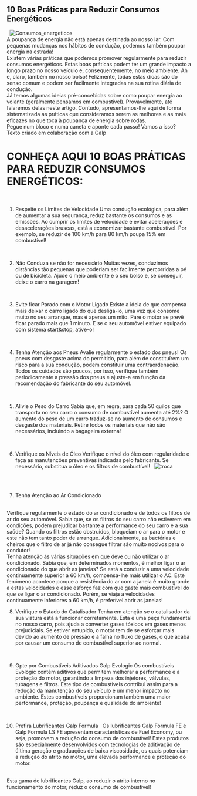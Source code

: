 ## 10 Boas Práticas para Reduzir Consumos Energéticos
&nbsp;
![Consumos_energeticos](https://www.oficinasmforce.pt/uploads/subcanais2/reduzirconsumos[1].jpg)
<br>
A poupança de energia não está apenas destinada ao nosso lar. Com pequenas mudanças nos hábitos de condução, podemos também poupar energia na estrada!
<br>
Existem várias práticas que podemos promover regularmente para reduzir consumos energéticos. Estas boas práticas podem ter um grande impacto a longo prazo no nosso veículo e, consequentemente, no meio ambiente. Ah e, claro, também no nosso bolso! Felizmente, todas estas dicas são do senso comum e podem ser facilmente integradas na sua rotina diária de condução.
<br>
Já temos algumas ideias pré-concebidas sobre como poupar energia ao volante (geralmente pensamos em combustível). Provavelmente, até falaremos delas neste artigo. Contudo, apresentamos-lhe aqui de forma sistematizada as práticas que consideramos serem as melhores e as mais eficazes no que toca à poupança de energia sobre rodas.
<br>
Pegue num bloco e numa caneta e aponte cada passo! Vamos a isso?
&nbsp;
Texto criado em colaboração com a Galp
<br>

# CONHEÇA AQUI 10 BOAS PRÁTICAS PARA REDUZIR CONSUMOS ENERGÉTICOS:
&nbsp;
1. Respeite os Limites de Velocidade
Uma condução ecológica, para além de aumentar a sua segurança, reduz bastante os consumos e as emissões. Ao cumprir os limites de velocidade e evitar acelerações e desacelerações bruscas, está a economizar bastante combustível. Por exemplo, se reduzir de 100 km/h para 80 km/h poupa 15% em combustível!
<br>

2. Não Conduza se não for necessário
Muitas vezes, conduzimos distâncias tão pequenas que poderiam ser facilmente percorridas a pé ou de bicicleta. Ajude o meio ambiente e o seu bolso e, se conseguir, deixe o carro na garagem!
<br>
 

3. Evite ficar Parado com o Motor Ligado
Existe a ideia de que compensa mais deixar o carro ligado do que desligá-lo, uma vez que consome muito no seu arranque, mas é apenas um mito. Pare o motor se prevê ficar parado mais que 1 minuto. E se o seu automóvel estiver equipado com sistema start&stop, ative-o!
<br>
 

4. Tenha Atenção aos Pneus
Avalie regularmente o estado dos pneus! Os pneus com desgaste acima do permitido, para além de constituírem um risco para a sua condução, podem constituir uma contraordenação. Todos os cuidados são poucos, por isso, verifique também periodicamente a pressão dos pneus e ajuste-a em função da recomendação do fabricante do seu automóvel.
<br>
 

5. Alivie o Peso do Carro
Sabia que, em regra, para cada 50 quilos que transporta no seu carro o consumo de combustível aumenta até 2%? O aumento do peso de um carro traduz-se no aumento de consumos e desgaste dos materiais. Retire todos os materiais que não são necessários, incluindo a bagageira externa!
<br>
 

6. Verifique os Níveis de Óleo
Verifique o nível do óleo com regularidade e faça as manutenções preventivas indicadas pelo fabricante. Se necessário, substitua o óleo e os filtros de combustível!
&nbsp;
![troca](https://www.oficinasmforce.pt/uploads/subcanais2_conteudos/hghjgh.jpg)
<br>
<br>

7. Tenha Atenção ao Ar Condicionado
<br>
Verifique regularmente o estado do ar condicionado e de todos os filtros de ar do seu automóvel. Sabia que, se os filtros do seu carro não estiverem em condições, podem prejudicar bastante a performance do seu carro e a sua saúde? Quando os filtros estão obstruídos, bloqueiam o ar para o motor e este não tem tanto poder de arranque. Adicionalmente, as bactérias e cheiros que o filtro de ar já não consegue filtrar são muito nocivos para o condutor!
<br>
Tenha atenção às várias situações em que deve ou não utilizar o ar condicionado. Sabia que, em determinados momentos, é melhor ligar o ar condicionado do que abrir as janelas? Se está a conduzir a uma velocidade continuamente superior a 60 km/h, compensa-lhe mais utilizar o AC. Este fenómeno acontece porque a resistência do ar com a janela é muito grande a estas velocidades e esse esforço faz com que gaste mais combustível do que se ligar o ar condicionado. Porém, se viaja a velocidades continuamente inferiores a 60 km/h, é preferível abrir as janelas!
<br>

8. Verifique o Estado do Catalisador
Tenha em atenção se o catalisador da sua viatura está a funcionar corretamente. Esta é uma peça fundamental no nosso carro, pois ajuda a converter gases tóxicos em gases menos prejudiciais. Se estiver entupido, o motor tem de se esforçar mais devido ao aumento de pressão e à falha no fluxo de gases, o que acaba por causar um consumo de combustível superior ao normal.
<br>
 

9. Opte por Combustíveis Aditivados Galp Evologic
Os combustíveis Evologic contêm aditivos que permitem melhorar a performance e a proteção do motor, garantindo a limpeza dos injetores, válvulas, tubagens e filtros. Este tipo de combustíveis contribui assim para a redução da manutenção do seu veículo e um menor impacto no ambiente. Estes combustíveis proporcionam também uma maior performance, proteção, poupança e qualidade do ambiente!
<br>

10. Prefira Lubrificantes Galp Formula
&nbsp;
Os lubrificantes Galp Formula FE e Galp Formula LS FE apresentam características de Fuel Economy, ou seja, promovem a redução do consumo de combustível! Estes produtos são especialmente desenvolvidos com tecnologias de aditivação de última geração e graduações de baixa viscosidade, os quais potenciam a redução do atrito no motor, uma elevada performance e proteção do motor.
<br>
Esta gama de lubrificantes Galp, ao reduzir o atrito interno no funcionamento do motor, reduz o consumo de combustível!